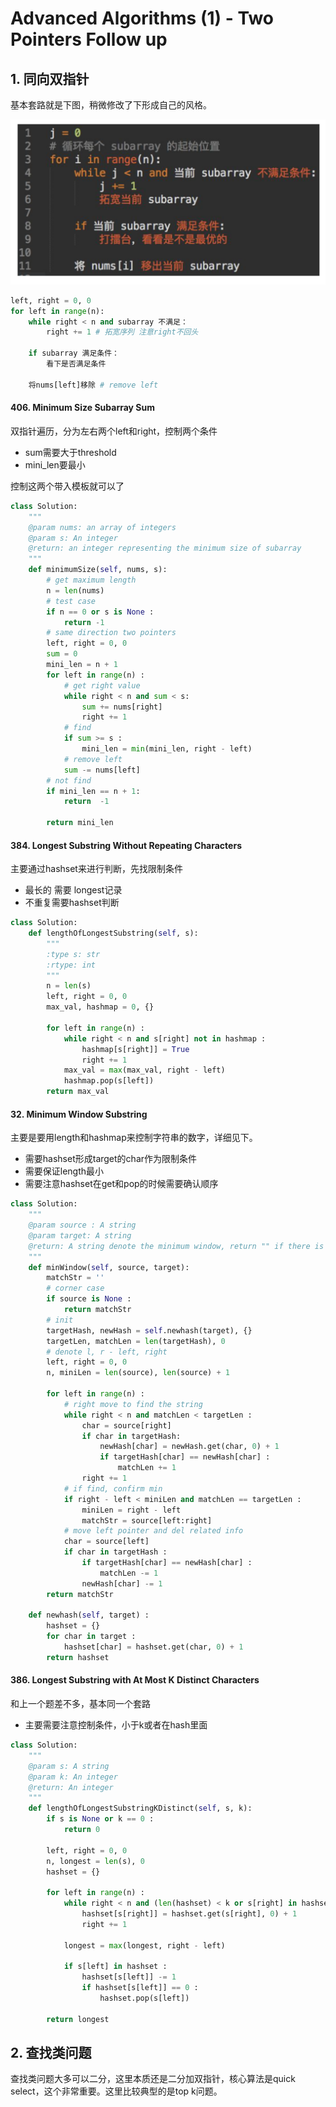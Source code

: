 # Advanced Algorithms \(1\) - Two Pointers Follow up

## 1. 同向双指针

基本套路就是下图，稍微修改了下形成自己的风格。

![](../../.gitbook/assets/screen-shot-2018-10-16-at-8.50.31-pm.png)

```python
left, right = 0, 0
for left in range(n):
    while right < n and subarray 不满足：
        right += 1 # 拓宽序列 注意right不回头
    
    if subarray 满足条件：
        看下是否满足条件
    
    将nums[left]移除 # remove left
```

#### 406. Minimum Size Subarray Sum

双指针遍历，分为左右两个left和right，控制两个条件

* sum需要大于threshold
* mini\_len要最小

控制这两个带入模板就可以了

```python
class Solution:
    """
    @param nums: an array of integers
    @param s: An integer
    @return: an integer representing the minimum size of subarray
    """
    def minimumSize(self, nums, s):
        # get maximum length
        n = len(nums)
        # test case
        if n == 0 or s is None :
            return -1
        # same direction two pointers
        left, right = 0, 0
        sum = 0
        mini_len = n + 1
        for left in range(n) :
            # get right value
            while right < n and sum < s:
                sum += nums[right]
                right += 1
            # find
            if sum >= s :
                mini_len = min(mini_len, right - left)
            # remove left 
            sum -= nums[left]
        # not find 
        if mini_len == n + 1:
            return  -1
        
        return mini_len
```

#### 384. Longest Substring Without Repeating Characters

主要通过hashset来进行判断，先找限制条件

* 最长的 需要 longest记录
* 不重复需要hashset判断

```python
class Solution:
    def lengthOfLongestSubstring(self, s):
        """
        :type s: str
        :rtype: int
        """
        n = len(s)
        left, right = 0, 0
        max_val, hashmap = 0, {}
        
        for left in range(n) :
            while right < n and s[right] not in hashmap :
                hashmap[s[right]] = True
                right += 1
            max_val = max(max_val, right - left)
            hashmap.pop(s[left])
        return max_val
```

#### 32. Minimum Window Substring

主要是要用length和hashmap来控制字符串的数字，详细见下。

* 需要hashset形成target的char作为限制条件
* 需要保证length最小
* 需要注意hashset在get和pop的时候需要确认顺序

```python
class Solution:
    """
    @param source : A string
    @param target: A string
    @return: A string denote the minimum window, return "" if there is no such a string
    """
    def minWindow(self, source, target):
        matchStr = ''
        # corner case
        if source is None :
            return matchStr
        # init
        targetHash, newHash = self.newhash(target), {}
        targetLen, matchLen = len(targetHash), 0
        # denote l, r - left, right
        left, right = 0, 0
        n, miniLen = len(source), len(source) + 1
        
        for left in range(n) :
            # right move to find the string
            while right < n and matchLen < targetLen :
                char = source[right]
                if char in targetHash:
                    newHash[char] = newHash.get(char, 0) + 1
                    if targetHash[char] == newHash[char] :
                        matchLen += 1
                right += 1
            # if find, confirm min
            if right - left < miniLen and matchLen == targetLen :
                miniLen = right - left
                matchStr = source[left:right]
            # move left pointer and del related info
            char = source[left]
            if char in targetHash :
                if targetHash[char] == newHash[char] :
                    matchLen -= 1
                newHash[char] -= 1
        return matchStr
    
    def newhash(self, target) :
        hashset = {}
        for char in target :
            hashset[char] = hashset.get(char, 0) + 1
        return hashset
```

#### 386. Longest Substring with At Most K Distinct Characters

和上一个题差不多，基本同一个套路

* 主要需要注意控制条件，小于k或者在hash里面

```python
class Solution:
    """
    @param s: A string
    @param k: An integer
    @return: An integer
    """
    def lengthOfLongestSubstringKDistinct(self, s, k):
        if s is None or k == 0 :
            return 0
            
        left, right = 0, 0
        n, longest = len(s), 0
        hashset = {}
        
        for left in range(n) :
            while right < n and (len(hashset) < k or s[right] in hashset) :
                hashset[s[right]] = hashset.get(s[right], 0) + 1
                right += 1
        
            longest = max(longest, right - left)
            
            if s[left] in hashset :
                hashset[s[left]] -= 1
                if hashset[s[left]] == 0 :
                    hashset.pop(s[left])
            
        return longest
```

## 2. 查找类问题

查找类问题大多可以二分，这里本质还是二分加双指针，核心算法是quick select，这个非常重要。这里比较典型的是top k问题。



